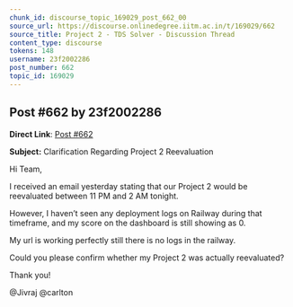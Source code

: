 ```yaml
---
chunk_id: discourse_topic_169029_post_662_00
source_url: https://discourse.onlinedegree.iitm.ac.in/t/169029/662
source_title: Project 2 - TDS Solver - Discussion Thread
content_type: discourse
tokens: 148
username: 23f2002286
post_number: 662
topic_id: 169029
---
```


## Post #662 by 23f2002286

**Direct Link**: [Post #662](https://discourse.onlinedegree.iitm.ac.in/t/169029/662)

**Subject:** Clarification Regarding Project 2 Reevaluation

Hi Team,

I received an email yesterday stating that our Project 2 would be reevaluated between 11 PM and 2 AM tonight.

However, I haven’t seen any deployment logs on Railway during that timeframe, and my score on the dashboard is still showing as 0.

My url is working perfectly still there is no logs in the railway.

Could you please confirm whether my Project 2 was actually reevaluated?

Thank you!

@Jivraj @carlton
